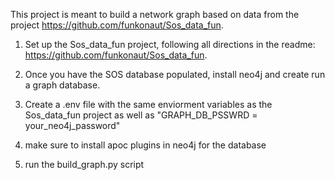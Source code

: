 This project is meant to build a network graph based on data from the project https://github.com/funkonaut/Sos_data_fun.

1. Set up the Sos_data_fun project, following all directions in the readme: https://github.com/funkonaut/Sos_data_fun. 

2. Once you have the SOS database populated, install neo4j and create run a graph database.

3.  Create a .env file with the same enviorment variables as the Sos_data_fun project 
as well as "GRAPH_DB_PSSWRD  = your_neo4j_password"

4. make sure to install apoc plugins in neo4j for the database

5. run the build_graph.py script